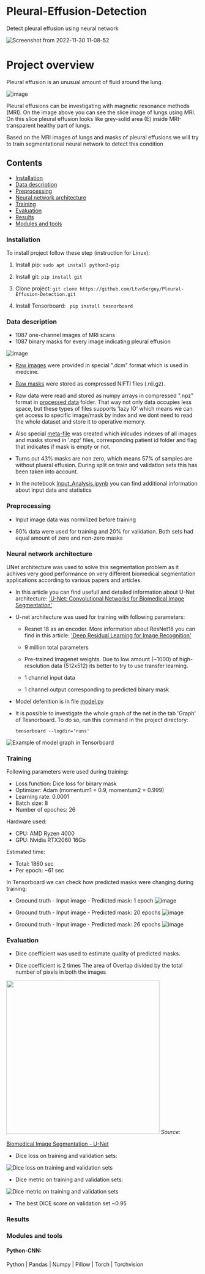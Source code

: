 # Pleural-Effusion-Detection

Detect pleural effusion using neural network 

![Screenshot from 2022-11-30 11-08-52](https://user-images.githubusercontent.com/35038779/204744843-8a9d4867-5f3a-4078-a6e7-9d36d3c586e3.png)


# Project overview

Pleural effusion is an unusual amount of fluid around the lung. 

![image](https://user-images.githubusercontent.com/35038779/204744882-ae481140-068b-4892-9579-4bb26178ed99.png)

Pleural effusions can be investigating with magnetic resonance methods (MRI). On the image above you can see the slice image of lungs using MRI. On this slice pleural effusion looks like grey-solid area (E) inside MRI-transparent healthy part of lungs.  

Based on the MRI images of lungs and masks of pleural effusions we will try to train segmentational neural network to detect this condition 

## Contents
  - [Installation](#installation)
  - [Data description](#data-description)
  - [Preprocessing](#preprocessing)
  - [Neural network architecture](#neural-network-architecture)
  - [Training](#training)
  - [Evaluation](#evaluation)
  - [Results](#results)
  - [Modules and tools](#modules-and-tools)

### Installation

To install project follow these step (instruction for Linux):
  1. Install pip: ```sudo apt install python3-pip```
    
  3. Install git: ```pip install git```
  
  4. Clone project: ``` git clone https://github.com/LtvnSergey/Pleural-Effusion-Detection.git ```
 
  5. Install Tensorboard: ``` pip install tesnorboard```


### Data description
- 1087 one-channel images of MRI scans
- 1087 binary masks for every image indicating pleural effusion  

![image](https://user-images.githubusercontent.com/35038779/204751501-a64f5898-fba1-4dbd-9d6e-ce6c1fb0a188.png)

- [Raw images](https://github.com/LtvnSergey/Pleural-Effusion-Detection/tree/main/data/raw/images) were provided in special ".dcm" format which is used in medcine.
- [Raw masks](https://github.com/LtvnSergey/Pleural-Effusion-Detection/tree/main/data/raw/images)  were stored as compressed NIFTI files (.nii.gz). 


- Raw data were read and stored as numpy arrays in compressed ".npz" format in [processed data](https://github.com/LtvnSergey/Pleural-Effusion-Detection/tree/main/data/processed) folder. That way not only data occupies less space, but these types of files supports 'lazy IO' which means we can get access to specific image/mask by index and we dont need to read the whole dataset and store it to operative memory.


- Also special [meta-file](https://github.com/LtvnSergey/Pleural-Effusion-Detection/blob/main/data/processed/meta_file.csv) was created which inlcudes indexes of all images and masks stored in '.npz' files, corresponding patient id folder and flag that indicates if mask is empty or not.


- Turns out 43% masks are non zero, which means 57% of samples are without plueral effusion. During split on train and validation sets this has been taken into account.


- In the notebook [Input_Analysis.ipynb](https://github.com/LtvnSergey/Pleural-Effusion-Detection/blob/main/notebook/Pleural-Effusion-Detection%20-%20Input%20Analysis.ipynb)  you can find additional information about input data and statistics


### Preprocessing

- Input image data was normilized before training

- 80% data were used for training and 20% for validation. Both sets had equal amount of zero and non-zero masks 


### Neural network architecture

UNet architecture was used to solve this segmentation problem as it achives very good performance on very different biomedical segmentation applications according to various papers and articles.

- In this article you can find usefull and detailed information about U-Net architecture: ['U-Net: Convolutional Networks for Biomedical
Image Segmentation'](https://arxiv.org/pdf/1505.04597.pdf)


- U-net architecture was used for training with following parameters:

  - Resnet 18 as an encoder. 
    More information about ResNet18 you can find in this article: ['Deep Residual Learning for Image Recognition'](https://arxiv.org/pdf/1512.03385.pdf)

  - 9 million total parameters

  - Pre-trained Imagenet weights. Due to low amount (~1000) of high-resolution data (512x512) its better to try to use transfer learning.

  - 1 channel input data

  - 1 channel output corresponding to predicted binary mask

- Model defenition is in file [model.py](https://github.com/LtvnSergey/Pleural-Effusion-Detection/blob/main/model.py)

- It is possible to investigate the  whole graph of the net in the tab 'Graph' of Tesnorboard.
To do so, run this command in the project directory:  

  ```tensorboard --logdir='runs' ```

![Example of model graph in Tensorboard](https://user-images.githubusercontent.com/35038779/204790041-33e0c8ec-3cae-42ce-8113-404a47a4e002.png)




### Training

Following parameters were used during training:

- Loss function: Dice loss for binary mask
- Optimizer: Adam (momentum1 = 0.9, momentum2 = 0.999)
- Learning rate: 0.0001
- Batch size: 8
- Number of epoches: 26

Hardware used:
- CPU: AMD Ryzen 4000
- GPU: Nvidia RTX2060 16Gb

Estimated time:
- Total: 1860 sec
- Per epoch: ~61 sec


In Tensorboard we can check how predicted masks were changing during training:

- Groound truth - Input image - Predicted mask: 1 epoch
![image](https://user-images.githubusercontent.com/35038779/204858333-160c14df-2142-4e51-a8ec-dc8a1bf573fd.png)

- Groound truth - Input image - Predicted mask: 20 epochs
![image](https://user-images.githubusercontent.com/35038779/204858383-ebd00285-df97Grour-4a28-b029-abda406133b9.png)

- Groound truth - Input image - Predicted mask: 26 epochs
![image](https://user-images.githubusercontent.com/35038779/204858454-e7038576-4674-4a15-b7f3-8969a31b3386.png)





### Evaluation
- Dice coefficient was used to estimate quality of predicted masks.

- Dice coefficient is 2 times The area of Overlap divided by the total number of pixels in both the images

<img src="https://user-images.githubusercontent.com/35038779/204766842-4fe0044e-a1f8-4f56-83df-859836d86ef3.png" width="400">
<em>Source</em>:

[Biomedical Image Segmentation - U-Net](https://jinglescode.github.io/2019/11/07/biomedical-image-segmentation-u-net/)


- Dice loss on training and validation sets:

![Dice loss on training and validation sets](https://user-images.githubusercontent.com/35038779/204856887-8bbc3f33-0e65-4566-94ed-1a491fdbfb92.png)


- Dice metric on training and validation sets:
 
![Dice metric on training and validation sets](https://user-images.githubusercontent.com/35038779/204856654-9c393dd8-98f1-42ae-9f60-3e1815c82936.png)


- The best DICE score on validation set ~0.95 


### Results



### Modules and tools

#### Python-CNN:
Python | Pandas | Numpy | Pillow | Torch | Torchvision
